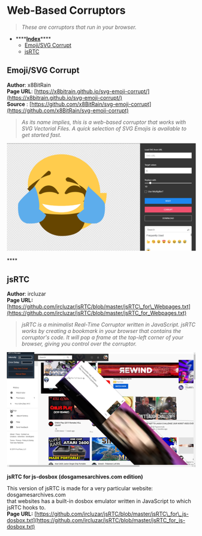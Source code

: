 # Web-Based Corruptors

> _These are corruptors that run in your browser._



* \*\*\*\*[**Index**](web-based-corruptors.md)\*\*\*\*
  * [Emoji/SVG Corrupt](web-based-corruptors.md#emoji-svg-corrupt)
  * [jsRTC](web-based-corruptors.md#jsrtc)

## Emoji/SVG Corrupt

**Author**: x8BitRain  
**Page URL**: [https://x8bitrain.github.io/svg-emoji-corrupt/](https://x8bitrain.github.io/svg-emoji-corrupt/)  
**Source** : [https://github.com/x8BitRain/svg-emoji-corrupt](https://github.com/x8BitRain/svg-emoji-corrupt)

> _As its name implies, this is a web-based corruptor that works with SVG Vectorial Files. A quick selection of SVG Emojis is available to get started fast._

![Corrupted Laughing-Crying Emoji](../../.gitbook/assets/image%20%2831%29.png)

\*\*\*\*

## jsRTC 

**Author**: ircluzar  
**Page URL:** [https://github.com/ircluzar/jsRTC/blob/master/jsRTC\_for\_Webpages.txt](https://github.com/ircluzar/jsRTC/blob/master/jsRTC_for_Webpages.txt)

> _jsRTC is a minimalist Real-Time Corruptor written in JavaScript. jsRTC works by creating a bookmark in your browser that contains the corruptor's code. It will pop a frame at the top-left corner of your browser, giving you control over the corruptor._

![jsRTC ran against Youtube&apos;s Homepage](../../.gitbook/assets/image%20%2821%29.png)

**jsRTC for js-dosbox \(dosgamesarchives.com edition\)**

This version of jsRTC is made for a very particular website: dosgamesarchives.com  
that websites has a built-in dosbox emulator written in JavaScript to which jsRTC hooks to.  
**Page URL:** [https://github.com/ircluzar/jsRTC/blob/master/jsRTC\_for\_js-dosbox.txt](https://github.com/ircluzar/jsRTC/blob/master/jsRTC_for_js-dosbox.txt)

